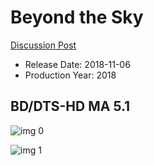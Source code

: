 # Beyond the Sky

[Discussion Post](https://www.avsforum.com/threads/bass-eq-for-filtered-movies.2995212/post-57157722)

* Release Date: 2018-11-06
* Production Year: 2018

## BD/DTS-HD MA 5.1

![img 0](https://i.imgur.com/cuNxsoe.jpg)

![img 1](https://i.imgur.com/EcvxoBh.jpg)

